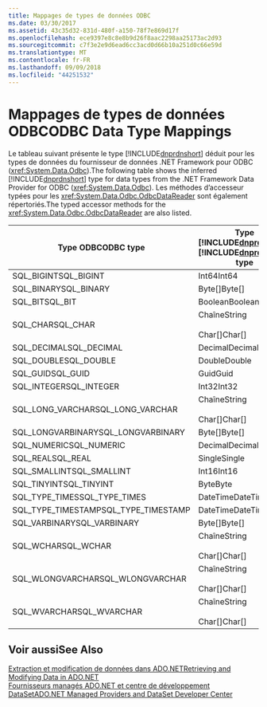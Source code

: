 ```yaml
---
title: Mappages de types de données ODBC
ms.date: 03/30/2017
ms.assetid: 43c35d32-831d-480f-a150-78f7e869d17f
ms.openlocfilehash: ece9397e8c8e8b9d26f8aac2298aa25173ac2d93
ms.sourcegitcommit: c7f3e2e9d6ead6cc3acd0d66b10a251d0c66e59d
ms.translationtype: MT
ms.contentlocale: fr-FR
ms.lasthandoff: 09/09/2018
ms.locfileid: "44251532"
---
```

# <a name="odbc-data-type-mappings"></a><span data-ttu-id="dfb98-102">Mappages de types de données ODBC</span><span class="sxs-lookup"><span data-stu-id="dfb98-102">ODBC Data Type Mappings</span></span>
<span data-ttu-id="dfb98-103">Le tableau suivant présente le type [!INCLUDE[dnprdnshort](../../../../includes/dnprdnshort-md.md)] déduit pour les types de données du fournisseur de données .NET Framework pour ODBC (<xref:System.Data.Odbc>).</span><span class="sxs-lookup"><span data-stu-id="dfb98-103">The following table shows the inferred [!INCLUDE[dnprdnshort](../../../../includes/dnprdnshort-md.md)] type for data types from the .NET Framework Data Provider for ODBC (<xref:System.Data.Odbc>).</span></span> <span data-ttu-id="dfb98-104">Les méthodes d’accesseur typées pour les <xref:System.Data.Odbc.OdbcDataReader> sont également répertoriés.</span><span class="sxs-lookup"><span data-stu-id="dfb98-104">The typed accessor methods for the <xref:System.Data.Odbc.OdbcDataReader> are also listed.</span></span>  
  
|<span data-ttu-id="dfb98-105">Type ODBC</span><span class="sxs-lookup"><span data-stu-id="dfb98-105">ODBC type</span></span>|<span data-ttu-id="dfb98-106">Type [!INCLUDE[dnprdnshort](../../../../includes/dnprdnshort-md.md)]</span><span class="sxs-lookup"><span data-stu-id="dfb98-106">[!INCLUDE[dnprdnshort](../../../../includes/dnprdnshort-md.md)] type</span></span>|<span data-ttu-id="dfb98-107">Accesseur typé [!INCLUDE[dnprdnshort](../../../../includes/dnprdnshort-md.md)]</span><span class="sxs-lookup"><span data-stu-id="dfb98-107">[!INCLUDE[dnprdnshort](../../../../includes/dnprdnshort-md.md)] typed accessor</span></span>|  
|---------------|----------------------------------------------------------------------|--------------------------------------------------------------------------------|  
|<span data-ttu-id="dfb98-108">SQL_BIGINT</span><span class="sxs-lookup"><span data-stu-id="dfb98-108">SQL_BIGINT</span></span>|<span data-ttu-id="dfb98-109">Int64</span><span class="sxs-lookup"><span data-stu-id="dfb98-109">Int64</span></span>|<span data-ttu-id="dfb98-110">GetInt64()</span><span class="sxs-lookup"><span data-stu-id="dfb98-110">GetInt64()</span></span>|  
|<span data-ttu-id="dfb98-111">SQL_BINARY</span><span class="sxs-lookup"><span data-stu-id="dfb98-111">SQL_BINARY</span></span>|<span data-ttu-id="dfb98-112">Byte[]</span><span class="sxs-lookup"><span data-stu-id="dfb98-112">Byte[]</span></span>|<span data-ttu-id="dfb98-113">GetBytes()</span><span class="sxs-lookup"><span data-stu-id="dfb98-113">GetBytes()</span></span>|  
|<span data-ttu-id="dfb98-114">SQL_BIT</span><span class="sxs-lookup"><span data-stu-id="dfb98-114">SQL_BIT</span></span>|<span data-ttu-id="dfb98-115">Boolean</span><span class="sxs-lookup"><span data-stu-id="dfb98-115">Boolean</span></span>|<span data-ttu-id="dfb98-116">GetBoolean()</span><span class="sxs-lookup"><span data-stu-id="dfb98-116">GetBoolean()</span></span>|  
|<span data-ttu-id="dfb98-117">SQL_CHAR</span><span class="sxs-lookup"><span data-stu-id="dfb98-117">SQL_CHAR</span></span>|<span data-ttu-id="dfb98-118">Chaîne</span><span class="sxs-lookup"><span data-stu-id="dfb98-118">String</span></span><br /><br /> <span data-ttu-id="dfb98-119">Char[]</span><span class="sxs-lookup"><span data-stu-id="dfb98-119">Char[]</span></span>|<span data-ttu-id="dfb98-120">GetString()</span><span class="sxs-lookup"><span data-stu-id="dfb98-120">GetString()</span></span><br /><br /> <span data-ttu-id="dfb98-121">GetChars()</span><span class="sxs-lookup"><span data-stu-id="dfb98-121">GetChars()</span></span>|  
|<span data-ttu-id="dfb98-122">SQL_DECIMAL</span><span class="sxs-lookup"><span data-stu-id="dfb98-122">SQL_DECIMAL</span></span>|<span data-ttu-id="dfb98-123">Decimal</span><span class="sxs-lookup"><span data-stu-id="dfb98-123">Decimal</span></span>|<span data-ttu-id="dfb98-124">GetDecimal()</span><span class="sxs-lookup"><span data-stu-id="dfb98-124">GetDecimal()</span></span>|  
|<span data-ttu-id="dfb98-125">SQL_DOUBLE</span><span class="sxs-lookup"><span data-stu-id="dfb98-125">SQL_DOUBLE</span></span>|<span data-ttu-id="dfb98-126">Double</span><span class="sxs-lookup"><span data-stu-id="dfb98-126">Double</span></span>|<span data-ttu-id="dfb98-127">GetDouble()</span><span class="sxs-lookup"><span data-stu-id="dfb98-127">GetDouble()</span></span>|  
|<span data-ttu-id="dfb98-128">SQL_GUID</span><span class="sxs-lookup"><span data-stu-id="dfb98-128">SQL_GUID</span></span>|<span data-ttu-id="dfb98-129">Guid</span><span class="sxs-lookup"><span data-stu-id="dfb98-129">Guid</span></span>|<span data-ttu-id="dfb98-130">GetGuid()</span><span class="sxs-lookup"><span data-stu-id="dfb98-130">GetGuid()</span></span>|  
|<span data-ttu-id="dfb98-131">SQL_INTEGER</span><span class="sxs-lookup"><span data-stu-id="dfb98-131">SQL_INTEGER</span></span>|<span data-ttu-id="dfb98-132">Int32</span><span class="sxs-lookup"><span data-stu-id="dfb98-132">Int32</span></span>|<span data-ttu-id="dfb98-133">GetInt32()</span><span class="sxs-lookup"><span data-stu-id="dfb98-133">GetInt32()</span></span>|  
|<span data-ttu-id="dfb98-134">SQL_LONG_VARCHAR</span><span class="sxs-lookup"><span data-stu-id="dfb98-134">SQL_LONG_VARCHAR</span></span>|<span data-ttu-id="dfb98-135">Chaîne</span><span class="sxs-lookup"><span data-stu-id="dfb98-135">String</span></span><br /><br /> <span data-ttu-id="dfb98-136">Char[]</span><span class="sxs-lookup"><span data-stu-id="dfb98-136">Char[]</span></span>|<span data-ttu-id="dfb98-137">GetString()</span><span class="sxs-lookup"><span data-stu-id="dfb98-137">GetString()</span></span><br /><br /> <span data-ttu-id="dfb98-138">GetChars()</span><span class="sxs-lookup"><span data-stu-id="dfb98-138">GetChars()</span></span>|  
|<span data-ttu-id="dfb98-139">SQL_LONGVARBINARY</span><span class="sxs-lookup"><span data-stu-id="dfb98-139">SQL_LONGVARBINARY</span></span>|<span data-ttu-id="dfb98-140">Byte[]</span><span class="sxs-lookup"><span data-stu-id="dfb98-140">Byte[]</span></span>|<span data-ttu-id="dfb98-141">GetBytes()</span><span class="sxs-lookup"><span data-stu-id="dfb98-141">GetBytes()</span></span>|  
|<span data-ttu-id="dfb98-142">SQL_NUMERIC</span><span class="sxs-lookup"><span data-stu-id="dfb98-142">SQL_NUMERIC</span></span>|<span data-ttu-id="dfb98-143">Decimal</span><span class="sxs-lookup"><span data-stu-id="dfb98-143">Decimal</span></span>|<span data-ttu-id="dfb98-144">GetDecimal()</span><span class="sxs-lookup"><span data-stu-id="dfb98-144">GetDecimal()</span></span>|  
|<span data-ttu-id="dfb98-145">SQL_REAL</span><span class="sxs-lookup"><span data-stu-id="dfb98-145">SQL_REAL</span></span>|<span data-ttu-id="dfb98-146">Single</span><span class="sxs-lookup"><span data-stu-id="dfb98-146">Single</span></span>|<span data-ttu-id="dfb98-147">GetFloat()</span><span class="sxs-lookup"><span data-stu-id="dfb98-147">GetFloat()</span></span>|  
|<span data-ttu-id="dfb98-148">SQL_SMALLINT</span><span class="sxs-lookup"><span data-stu-id="dfb98-148">SQL_SMALLINT</span></span>|<span data-ttu-id="dfb98-149">Int16</span><span class="sxs-lookup"><span data-stu-id="dfb98-149">Int16</span></span>|<span data-ttu-id="dfb98-150">GetInt16()</span><span class="sxs-lookup"><span data-stu-id="dfb98-150">GetInt16()</span></span>|  
|<span data-ttu-id="dfb98-151">SQL_TINYINT</span><span class="sxs-lookup"><span data-stu-id="dfb98-151">SQL_TINYINT</span></span>|<span data-ttu-id="dfb98-152">Byte</span><span class="sxs-lookup"><span data-stu-id="dfb98-152">Byte</span></span>|<span data-ttu-id="dfb98-153">GetByte()</span><span class="sxs-lookup"><span data-stu-id="dfb98-153">GetByte()</span></span>|  
|<span data-ttu-id="dfb98-154">SQL_TYPE_TIMES</span><span class="sxs-lookup"><span data-stu-id="dfb98-154">SQL_TYPE_TIMES</span></span>|<span data-ttu-id="dfb98-155">DateTime</span><span class="sxs-lookup"><span data-stu-id="dfb98-155">DateTime</span></span>|<span data-ttu-id="dfb98-156">GetDateTime()</span><span class="sxs-lookup"><span data-stu-id="dfb98-156">GetDateTime()</span></span>|  
|<span data-ttu-id="dfb98-157">SQL_TYPE_TIMESTAMP</span><span class="sxs-lookup"><span data-stu-id="dfb98-157">SQL_TYPE_TIMESTAMP</span></span>|<span data-ttu-id="dfb98-158">DateTime</span><span class="sxs-lookup"><span data-stu-id="dfb98-158">DateTime</span></span>|<span data-ttu-id="dfb98-159">GetDateTime()</span><span class="sxs-lookup"><span data-stu-id="dfb98-159">GetDateTime()</span></span>|  
|<span data-ttu-id="dfb98-160">SQL_VARBINARY</span><span class="sxs-lookup"><span data-stu-id="dfb98-160">SQL_VARBINARY</span></span>|<span data-ttu-id="dfb98-161">Byte[]</span><span class="sxs-lookup"><span data-stu-id="dfb98-161">Byte[]</span></span>|<span data-ttu-id="dfb98-162">GetBytes()</span><span class="sxs-lookup"><span data-stu-id="dfb98-162">GetBytes()</span></span>|  
|<span data-ttu-id="dfb98-163">SQL_WCHAR</span><span class="sxs-lookup"><span data-stu-id="dfb98-163">SQL_WCHAR</span></span>|<span data-ttu-id="dfb98-164">Chaîne</span><span class="sxs-lookup"><span data-stu-id="dfb98-164">String</span></span><br /><br /> <span data-ttu-id="dfb98-165">Char[]</span><span class="sxs-lookup"><span data-stu-id="dfb98-165">Char[]</span></span>|<span data-ttu-id="dfb98-166">GetString()</span><span class="sxs-lookup"><span data-stu-id="dfb98-166">GetString()</span></span><br /><br /> <span data-ttu-id="dfb98-167">GetChars()</span><span class="sxs-lookup"><span data-stu-id="dfb98-167">GetChars()</span></span>|  
|<span data-ttu-id="dfb98-168">SQL_WLONGVARCHAR</span><span class="sxs-lookup"><span data-stu-id="dfb98-168">SQL_WLONGVARCHAR</span></span>|<span data-ttu-id="dfb98-169">Chaîne</span><span class="sxs-lookup"><span data-stu-id="dfb98-169">String</span></span><br /><br /> <span data-ttu-id="dfb98-170">Char[]</span><span class="sxs-lookup"><span data-stu-id="dfb98-170">Char[]</span></span>|<span data-ttu-id="dfb98-171">GetString()</span><span class="sxs-lookup"><span data-stu-id="dfb98-171">GetString()</span></span><br /><br /> <span data-ttu-id="dfb98-172">GetChars()</span><span class="sxs-lookup"><span data-stu-id="dfb98-172">GetChars()</span></span>|  
|<span data-ttu-id="dfb98-173">SQL_WVARCHAR</span><span class="sxs-lookup"><span data-stu-id="dfb98-173">SQL_WVARCHAR</span></span>|<span data-ttu-id="dfb98-174">Chaîne</span><span class="sxs-lookup"><span data-stu-id="dfb98-174">String</span></span><br /><br /> <span data-ttu-id="dfb98-175">Char[]</span><span class="sxs-lookup"><span data-stu-id="dfb98-175">Char[]</span></span>|<span data-ttu-id="dfb98-176">GetString()</span><span class="sxs-lookup"><span data-stu-id="dfb98-176">GetString()</span></span><br /><br /> <span data-ttu-id="dfb98-177">GetChars()</span><span class="sxs-lookup"><span data-stu-id="dfb98-177">GetChars()</span></span>|  
  
## <a name="see-also"></a><span data-ttu-id="dfb98-178">Voir aussi</span><span class="sxs-lookup"><span data-stu-id="dfb98-178">See Also</span></span>  
 [<span data-ttu-id="dfb98-179">Extraction et modification de données dans ADO.NET</span><span class="sxs-lookup"><span data-stu-id="dfb98-179">Retrieving and Modifying Data in ADO.NET</span></span>](../../../../docs/framework/data/adonet/retrieving-and-modifying-data.md)  
 [<span data-ttu-id="dfb98-180">Fournisseurs managés ADO.NET et centre de développement DataSet</span><span class="sxs-lookup"><span data-stu-id="dfb98-180">ADO.NET Managed Providers and DataSet Developer Center</span></span>](https://go.microsoft.com/fwlink/?LinkId=217917)
